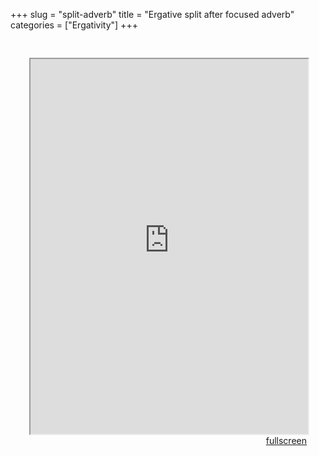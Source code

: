 +++
slug = "split-adverb"
title = "Ergative split after focused adverb"
categories = ["Ergativity"]
+++

<head>
<style type="text/css">
	.padding {
		padding: 30px;
	}
</style>
</head>

<body>
<div class="padding">
<iframe src="https://sasha-kozhukhar.github.io/guatemala_atlas/maps/split_adverb.html" width = "100%" height = "600px"></iframe>
<div align="right"><a href="https://sasha-kozhukhar.github.io/guatemala_atlas/maps/split_adverb.html" target="_blank" class="button">fullscreen</a></div>
</div>
</body>

